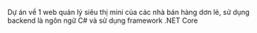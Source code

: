 Dự án về 1 web quản lý siêu thị mini của các nhà bán hàng dơn lẻ, sử dụng backend là ngôn ngữ C# và sử dụng framework .NET Core

